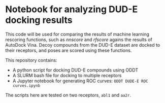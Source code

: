 # Notebook for analyzing DUD-E docking results

This code will be used for comparing the results of machine learning rescoring functions, such as *nnscore* and *rfscore* agains the results of AutoDock Vina. Decoy compounds from the DUD-E dataset are docked to their receptors, and poses are scored using these functions.

This repository contains:
 - A python script for docking DUD-E compounds using ODDT
 - A SLURM bash file for docking to multiple receptors
 - A Jupyter notebook for generating ROC curves: `ODDT DUDE-E ROC curves.ipynb`

The scripts here are tested on two receptors, `abl1` and `aa2r`.